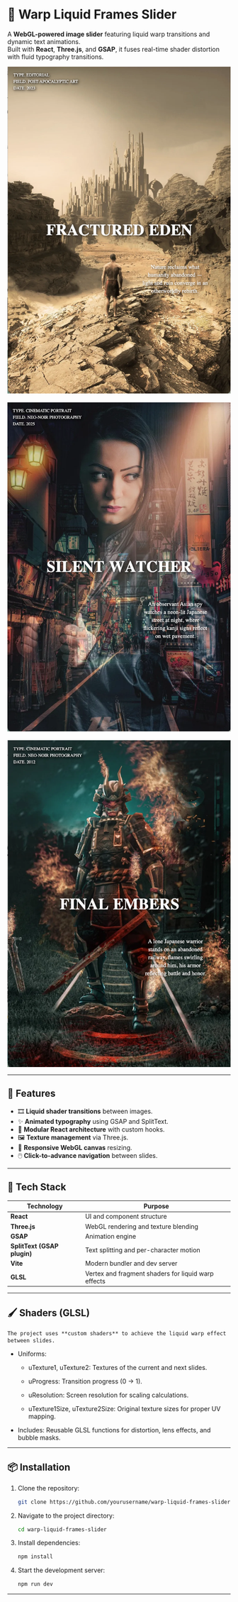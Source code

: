 # 🌌 Warp Liquid Frames Slider

A **WebGL-powered image slider** featuring liquid warp transitions and dynamic text animations.  
Built with **React**, **Three.js**, and **GSAP**, it fuses real-time shader distortion with fluid typography transitions.

![Screenshot 1](public/images/app/app-1.png) &nbsp;&nbsp; ![Screenshot 2](public/images/app/app-2.png) &nbsp;&nbsp; ![Screenshot 3](public/images/app/app-4.png)

---

## 🚀 Features

- 🎞️ **Liquid shader transitions** between images.
- ✨ **Animated typography** using GSAP and SplitText.
- 🧠 **Modular React architecture** with custom hooks.
- 🖼️ **Texture management** via Three.js.
- 📱 **Responsive WebGL canvas** resizing.
- 🖱️ **Click-to-advance navigation** between slides.

---

## 🧩 Tech Stack

| Technology                  | Purpose                                             |
| --------------------------- | --------------------------------------------------- |
| **React**                   | UI and component structure                          |
| **Three.js**                | WebGL rendering and texture blending                |
| **GSAP**                    | Animation engine                                    |
| **SplitText (GSAP plugin)** | Text splitting and per-character motion             |
| **Vite**                    | Modern bundler and dev server                       |
| **GLSL**                    | Vertex and fragment shaders for liquid warp effects |

---

## 🖌️ Shaders (GLSL)

    The project uses **custom shaders** to achieve the liquid warp effect between slides.

- Uniforms:

  - uTexture1, uTexture2: Textures of the current and next slides.

  - uProgress: Transition progress (0 → 1).

  - uResolution: Screen resolution for scaling calculations.

  - uTexture1Size, uTexture2Size: Original texture sizes for proper UV mapping.

- Includes:
  Reusable GLSL functions for distortion, lens effects, and bubble masks.

---

## 📦 Installation

1. Clone the repository:
   ```bash
   git clone https://github.com/yourusername/warp-liquid-frames-slider.git
   ```
2. Navigate to the project directory:
   ```bash
   cd warp-liquid-frames-slider
   ```
3. Install dependencies:
   ```bash
   npm install
   ```
4. Start the development server:
   ```bash
   npm run dev
   ```

---
